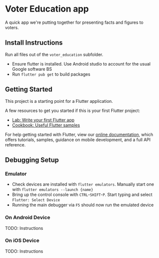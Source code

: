 # Voter Education app

A quick app we're putting together for presenting facts and figures to voters.

## Install Instructions

Run all files out of the `voter_education` subfolder.

- Ensure flutter is installed. Use Android studio to account for the usual Google software BS
- Run `flutter pub get` to build packages

## Getting Started

This project is a starting point for a Flutter application.

A few resources to get you started if this is your first Flutter project:

- [Lab: Write your first Flutter app](https://flutter.dev/docs/get-started/codelab)
- [Cookbook: Useful Flutter samples](https://flutter.dev/docs/cookbook)

For help getting started with Flutter, view our
[online documentation](https://flutter.dev/docs), which offers tutorials,
samples, guidance on mobile development, and a full API reference.

## Debugging Setup

### Emulator

- Check devices are installed with `flutter emulators`. Manually start one with `flutter emulators --launch {name}`
- Bring up the control console with `CTRL`-`SHIFT`-`P`. Start typing and select `Flutter: Select Device`
- Running the main debugger via `F5` should now run the emulated device

### On Android Device

TODO: Instructions

### On iOS Device

TODO: Instructions
